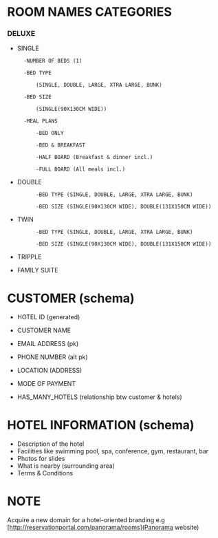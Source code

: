 # ROOM NAMES CATEGORIES

### DELUXE

- SINGLE

        -NUMBER OF BEDS (1)

        -BED TYPE 
        
            (SINGLE, DOUBLE, LARGE, XTRA LARGE, BUNK)

        -BED SIZE 

            (SINGLE(90X130CM WIDE))

        -MEAL PLANS

            -BED ONLY

            -BED & BREAKFAST

            -HALF BOARD (Breakfast & dinner incl.)

            -FULL BOARD (All meals incl.)

- DOUBLE

            -BED TYPE (SINGLE, DOUBLE, LARGE, XTRA LARGE, BUNK)

            -BED SIZE (SINGLE(90X130CM WIDE), DOUBLE(131X150CM WIDE))

- TWIN

            -BED TYPE (SINGLE, DOUBLE, LARGE, XTRA LARGE, BUNK)

            -BED SIZE (SINGLE(90X130CM WIDE), DOUBLE(131X150CM WIDE))

- TRIPPLE

- FAMILY SUITE


# CUSTOMER (schema)

- HOTEL ID (generated)

- CUSTOMER NAME

- EMAIL ADDRESS (pk)

- PHONE NUMBER (alt pk)

- LOCATION (ADDRESS)

- MODE OF PAYMENT

- HAS_MANY_HOTELS (relationship btw customer & hotels)

# HOTEL INFORMATION (schema)

- Description of the hotel
- Facilities like swimming pool, spa, conference, gym, restaurant, bar
- Photos for slides
- What is nearby (surrounding area)
- Terms & Conditions

# NOTE

Acquire a new domain for a hotel-oriented branding e.g [http://reservationportal.com/panorama/rooms](Panorama website)







